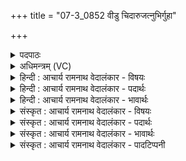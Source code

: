 +++
title = "07-3_0852 वीडु चिदारुजत्नुभिर्गुहा"

+++
<details><summary>पदपाठः</summary>

वी꣣डु꣢। चि꣣त्। आरुजत्नु꣡भिः꣢। आ꣣। रुजत्नु꣡भिः꣢। गु꣡हा꣢꣯। चि꣡त्। इन्द्र। व꣡ह्नि꣢꣯भिः। अ꣡वि꣢꣯न्दः। उ꣣स्रि꣡याः꣢। उ꣣। स्रि꣡याः꣢꣯। अ꣡नु꣢꣯। ८५२।
</details>

<details><summary>अधिमन्त्रम् (VC)</summary>

- मरुत इन्द्रश्च
- मधुच्छन्दा वैश्वामित्रः
- गायत्री
- षड्जः
</details>

<details><summary>हिन्दी : आचार्य रामनाथ वेदालंकार - विषयः</summary>

अगले मन्त्र में योगमार्ग में प्राणायाम का महत्त्व कहा गया है।
</details>

<details><summary>हिन्दी : आचार्य रामनाथ वेदालंकार - पदार्थः</summary>

पदार्थान्वय -  हे (इन्द्र) जीवात्मन् ! तू (वीडु चित्) दृढ़ भी व्याधि,स्त्यान,संशय,प्रमाद,आलस्य आदि विघ्नों को (आरुजद्भिः) चारों ओर से तोड़ते हुए (वह्निभिः) वाहक प्राणों के सहयोग से (गुहा चित्) गुफा में भी विद्यमान अर्थात् विघ्नों से निगूढ़ हुई भी (उस्रियाः) परमात्मा के पास से आती हुई तेज की किरणों को (अनु अविन्दः) एक-एक करके प्राप्त कर लेता है ॥३॥
</details>

<details><summary>हिन्दी : आचार्य रामनाथ वेदालंकार - भावार्थः</summary>

भावार्थ -  जैसे सूर्य किरणों को बादल ढक लेता है,वैसे ही परमात्मारूप सूर्य के पास से आती हुई तेज की किरणों को योगमार्ग में उपस्थित विघ्न ढक लेते हैं। प्राणायाम की सहायता से वे विघ्न परास्त किये जा सकते हैं ॥३॥
</details>

<details><summary>संस्कृत : आचार्य रामनाथ वेदालंकार - विषयः</summary>

अथ योगमार्गे प्राणायामस्य महत्त्वमाह।
</details>

<details><summary>संस्कृत : आचार्य रामनाथ वेदालंकार - पदार्थः</summary>

पदार्थान्वय -  हे (इन्द्र) जीवात्मन् ! त्वम् (वीडु चित्) दृढमपि व्याधिस्त्यानसंशयप्रमादालस्यादिविघ्नजातम् (आरुजद्भिः) समन्ताद् भञ्जद्भिः (वह्निभिः) वाहकैः मरुद्भिः प्राणैः,तेषां सहयोगेनेत्यर्थः (गुहा चित्) गुहायामपि विद्यमानाः,विघ्नैनिर्गूढा अपि इति यावत् (उस्रियाः) परमात्मनः सकाशादागच्छतः तेजोरश्मीन्२(अनु अविन्दः) अनुक्रमेण प्राप्नोषि ॥३॥३
</details>

<details><summary>संस्कृत : आचार्य रामनाथ वेदालंकार - भावार्थः</summary>

भावार्थ -  यथा सूर्यकिरणान् मेघ आवृणोति तथैव परमात्मसूर्यस्य सकाशादागच्छतः तेजःकिरणान् योगमार्गे समुपस्थिता विघ्ना आवृण्वन्ति। प्राणायामस्य साहाय्येन ते विघ्नाः पराभवितुं शक्यन्ते ॥३॥४
</details>

<details><summary>संस्कृत : आचार्य रामनाथ वेदालंकार - पादटिप्पनी</summary>

टिप्पनी -   १. ऋ० १।६।५, अथ० २०।७०।१। २. उस्रियाः इति गोनामसु पठितम्। निघं २।११, गोनामनि प्रायेण रश्मिनामान्यपि भवन्ति। ३. ऋग्भाष्ये दयानन्दर्षिणा मन्त्रोऽयं भौतिकसूर्यवायुपक्षे व्याख्यातः। ४. द्रष्टव्यम् योग० १।३०-३४।
</details>